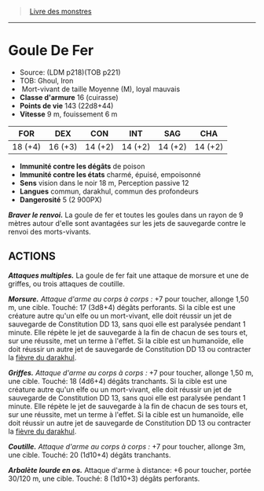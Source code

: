 ﻿> [Livre des monstres](tome_of_beasts_old.md)

---

# Goule De Fer

- Source: (LDM p218)(TOB p221)
- TOB: Ghoul, Iron
-  Mort-vivant de taille Moyenne (M), loyal mauvais
- **Classe d'armure** 16 (cuirasse)
- **Points de vie** 143 (22d8+44)
- **Vitesse** 9 m, fouissement 6 m

|FOR|DEX|CON|INT|SAG|CHA|
|---|---|---|---|---|---|
|18 (+4)|16 (+3)|14 (+2)|14 (+2)|14 (+2)|14 (+2)|

- **Immunité contre les dégâts** de poison
- **Immunité contre les états** charmé, épuisé, empoisonné
- **Sens** vision dans le noir 18 m, Perception passive 12
- **Langues** commun, darakhul, commun des profondeurs
- **Dangerosité** 5 (2 900PX)

**_Braver le renvoi._** La goule de fer et toutes les goules dans un rayon de 9 mètres autour d'elle sont avantagées sur les jets de sauvegarde contre le renvoi des morts-vivants.

## ACTIONS

**_Attaques multiples._** La goule de fer fait une attaque de morsure et une de griffes, ou trois attaques de coutille.

**_Morsure._** _Attaque d'arme au corps à corps :_ +7 pour toucher, allonge 1,50 m, une cible. Touché: 17 (3d8+4) dégâts perforants. Si la cible est une créature autre qu'un elfe ou un mort-vivant, elle doit réussir un jet de sauvegarde de Constitution DD 13, sans quoi elle est paralysée pendant 1 minute. Elle répète le jet de sauvegarde à la fin de chacun de ses tours et, sur une réussite, met un terme à l'effet. Si la cible est un humanoïde, elle doit réussir un autre jet de sauvegarde de Constitution DD 13 ou contracter la [fièvre du darakhul](tome_of_beasts_fievre_du_darakhul.md).

**_Griffes._** _Attaque d'arme au corps à corps :_ +7 pour toucher, allonge 1,50 m, une cible. Touché: 18 (4d6+4) dégâts tranchants. Si la cible est une créature autre qu'un elfe ou un mort-vivant, elle doit réussir un jet de sauvegarde de Constitution DD 13, sans quoi elle est paralysée pendant 1 minute. Elle répète le jet de sauvegarde à la fin de chacun de ses tours et, sur une réussite, met un terme à l'effet. Si la cible est un humanoïde, elle doit réussir un autre jet de sauvegarde de Constitution DD 13 ou contracter la [fièvre du darakhul](tome_of_beasts_fievre_du_darakhul.md).

**_Coutille._** _Attaque d'arme au corps à corps :_ +7 pour toucher, allonge 3m, une cible. Touché: 20 (1d10+4) dégâts tranchants.

**_Arbalète lourde en os._** Attaque d'arme à distance: +6 pour toucher, portée 30/120 m, une cible. Touché: 8 (1d10+3) dégâts perforants.


